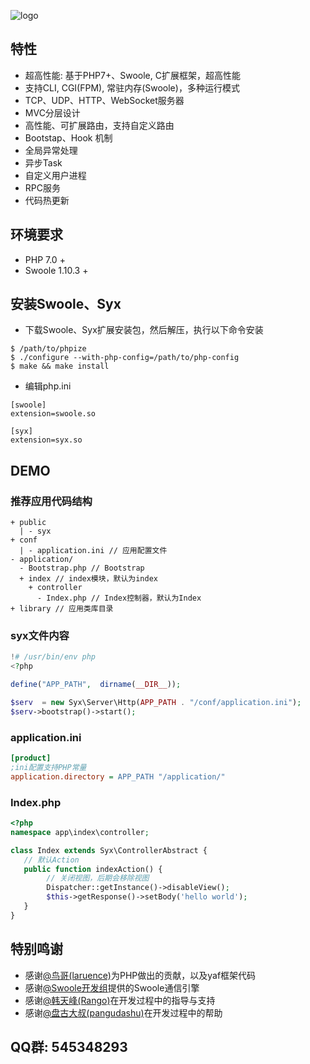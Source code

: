 ![logo](https://avatars3.githubusercontent.com/u/37900031?s=200&v=4)

## 特性

* 超高性能: 基于PHP7+、Swoole, C扩展框架，超高性能
* 支持CLI, CGI(FPM), 常驻内存(Swoole)，多种运行模式
* TCP、UDP、HTTP、WebSocket服务器
* MVC分层设计
* 高性能、可扩展路由，支持自定义路由
* Bootstap、Hook 机制
* 全局异常处理
* 异步Task
* 自定义用户进程
* RPC服务
* 代码热更新

## 环境要求
* PHP 7.0 +
* Swoole 1.10.3 +

## 安装Swoole、Syx

* 下载Swoole、Syx扩展安装包，然后解压，执行以下命令安装
```
$ /path/to/phpize
$ ./configure --with-php-config=/path/to/php-config
$ make && make install
```
* 编辑php.ini
```
[swoole]
extension=swoole.so

[syx]
extension=syx.so
```

## DEMO

### 推荐应用代码结构

```
+ public
  | - syx
+ conf
  | - application.ini // 应用配置文件
- application/
  - Bootstrap.php // Bootstrap
  + index // index模块，默认为index
    + controller
      - Index.php // Index控制器，默认为Index
+ library // 应用类库目录
```

### syx文件内容

```php
!# /usr/bin/env php
<?php

define("APP_PATH",  dirname(__DIR__));

$serv  = new Syx\Server\Http(APP_PATH . "/conf/application.ini");
$serv->bootstrap()->start();
```

### application.ini

```ini
[product]
;ini配置支持PHP常量
application.directory = APP_PATH "/application/"
```

### Index.php

```php
<?php
namespace app\index\controller;

class Index extends Syx\ControllerAbstract {
   // 默认Action
   public function indexAction() {
        // 关闭视图，后期会移除视图
        Dispatcher::getInstance()->disableView();
        $this->getResponse()->setBody('hello world');
   }
}
```

## 特别鸣谢

* 感谢[@鸟哥(laruence)](https://github.com/laruence)为PHP做出的贡献，以及yaf框架代码
* 感谢[@Swoole开发组](https://github.com/swoole)提供的Swoole通信引擎
* 感谢[@韩天峰(Rango)](https://github.com/matyhtf)在开发过程中的指导与支持
* 感谢[@盘古大叔(pangudashu)](https://github.com/pangudashu/)在开发过程中的帮助

## QQ群: 545348293
